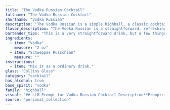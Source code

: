 ```yaml
---
title: "The Vodka Russian Cocktail"
fullname: "The Vodka Russian Cocktail"
shortname: "Vodka Russian"
description: "The Vodka Russian is a simple highball, a classic cocktail style dating back to the 19th century.  This particular iteration, likely a modern invention, plays on the Russian name, pairing vodka with a popular Schweppes mixer.  The combination offers a refreshing, slightly sweet and bubbly drink. "
flavor_description: "The Vodka Russian is a straightforward, refreshing cocktail with a crisp, clean palate. The vodka provides a smooth, neutral base, while the Schweppes Russian, a ginger ale with a citrus twist, adds a lively, zesty bite.  The ginger and citrus notes blend harmoniously, resulting in a subtly sweet, invigorating drink with a lingering warmth. "
bartender_tips: "This is a very straightforward drink, but a few things can elevate it.  Always use chilled vodka and Schweppes Russian for optimal refreshment. A proper Collins glass is key for the right dilution and presentation.  A twist of lemon or lime adds a nice citrus note.  Finally, don't forget to garnish with a lemon or lime wedge.  This cocktail is simple, but the details matter. "
ingredients:
  - item: "Vodka"
    measure: "2 oz"
  - item: "Schweppes Russchian"
    measure: ""
instructions:
  - item: "Mix it as a ordinary drink."
glass: "Collins Glass"
category: "cocktail"
has_alcohol: true
base_spirit: "vodka"
family: "highball"
visual: "## LLM Prompt for Vodka Russian Cocktail Description**Prompt:** Imagine a classic cocktail glass filled to the brim with a crystal-clear spirit.  The liquid is subtly shimmering with a faint, pale yellow hue, reminiscent of a summer sunset.  Tiny bubbles dance playfully on the surface, their delicate fizz adding a touch of effervescence.  **Please describe the appearance of this Vodka Russian cocktail in detail, emphasizing the following:*** **Clarity and color:**  How clear is the vodka?  Is there any hint of color, and if so, what shade and intensity? * **Bubbliness:**  Describe the size, quantity, and movement of the bubbles.  Do they create a gentle shimmer or a more vigorous fizz?* **Overall Impression:**  How does the appearance of the cocktail make you feel?  Does it evoke any particular emotions or sensations? **Bonus:**  If you're feeling creative, you can also include details about the glass itself, such as its shape and material. "
source: "personal_collection"
---
```


